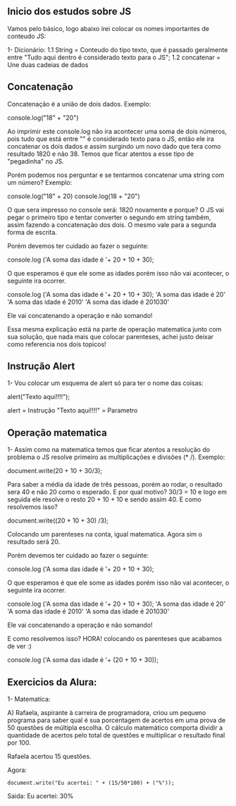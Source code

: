 ## Inicio dos estudos sobre JS

Vamos pelo básico, logo abaixo irei colocar os nomes importantes de conteudo JS:

1- Dicionário:
    1.1 String = Conteudo do tipo texto, que é passado geralmente entre "Tudo aqui dentro é considerado texto para o JS";
    1.2 concatenar = Une duas cadeias de dados

## Concatenação

Concatenação é a união de dois dados. Exemplo:

console.log("18" + "20")

Ao imprimir este console.log não ira acontecer uma soma de dois números, pois tudo que está entre "" é considerado texto para o JS, então ele ira concatenar os dois dados e assim surgindo um novo dado que tera como resultado 1820 e não 38. Temos que ficar atentos a esse tipo de "pegadinha" no JS.

Porém podemos nos perguntar e se tentarmos concatenar uma string com um número? Exemplo:

console.log("18" + 20)
console.log(18 + "20")

O que sera impresso no console será: 1820 novamente e porque? O JS vai pegar o primeiro tipo e tentar converter o segundo em string também, assim fazendo a concatenação dos dois. O mesmo vale para a segunda forma de escrita.

Porém devemos ter cuidado ao fazer o seguinte:

console.log ('A soma das idade é '+ 20 + 10 + 30);

O que esperamos é que ele some as idades porém isso não vai acontecer, o seguinte ira ocorrer.

console.log ('A soma das idade é '+ 20 + 10 + 30);
             'A soma das idade é 20'
             'A soma das idade é 2010'
             'A soma das idade é 201030'

Ele vai concatenando a operação e não somando!

Essa mesma explicação está na parte de operação matematica junto com sua solução, que nada mais que colocar parenteses, achei justo deixar como referencia nos dois topicos!

## Instrução Alert

1- Vou colocar um esquema de alert só para ter o nome das coisas:

alert("Texto aqui!!!!");

alert = Instrução
"Texto aqui!!!!" = Parametro

## Operação matematica

1- Assim como na matematica temos que ficar atentos a resolução do problema o JS resolve primeiro as multiplicações e divisões (* /). Exemplo:

document.write(20 + 10 + 30/3);

Para saber a média da idade de três pessoas, porém ao rodar, o resultado sera 40 e não 20 como o esperado. E por qual motivo? 30/3 = 10 e logo em seguida ele resolve o resto 20 + 10 + 10 e sendo assim 40. E como resolvemos isso?

document.write((20 + 10 + 30) /3);

Colocando um parenteses na conta, igual matematica. Agora sim o resultado será 20.

Porém devemos ter cuidado ao fazer o seguinte:

console.log ('A soma das idade é '+ 20 + 10 + 30);

O que esperamos é que ele some as idades porém isso não vai acontecer, o seguinte ira ocorrer.

console.log ('A soma das idade é '+ 20 + 10 + 30);
             'A soma das idade é 20'
             'A soma das idade é 2010'
             'A soma das idade é 201030'

Ele vai concatenando a operação e não somando!

E como resolvemos isso? HORA! colocando os parenteses que acabamos de ver :)

console.log ('A soma das idade é '+ (20 + 10 + 30));


## Exercicios da Alura:

1- Matematica:

A) Rafaela, aspirante à carreira de programadora, criou um pequeno programa para saber qual é sua porcentagem de acertos em uma prova de 50 questões de múltipla escolha. O cálculo matemático comporta dividir a quantidade de acertos pelo total de questões e multiplicar o resultado final por 100.

<meta charset="UTF-8">
<script>
    document.write("Eu acertei: ");
</script>
Rafaela acertou 15 questões.

Agora:

    document.write("Eu acertei: " + (15/50*100) + ("%"));

Saida: Eu acertei: 30%


